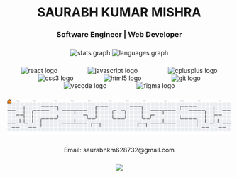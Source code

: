 <h1 align="center">SAURABH KUMAR MISHRA</h1>

###

<h3 align="center">Software Engineer | Web Developer</h3>

###

<div align="center">
  <img src="https://github-readme-stats.vercel.app/api?username=SaurabhKmMishra&hide_title=false&hide_rank=true&show_icons=true&include_all_commits=true&count_private=true&disable_animations=false&theme=github_dark&locale=en&hide_border=true&order=1" height="130" alt="stats graph"  />
  <img src="https://github-readme-stats.vercel.app/api/top-langs?username=SaurabhKmMishra&locale=en&hide_title=true&layout=compact&card_width=320&langs_count=6&theme=github_dark&hide_border=true&order=2" height="130" alt="languages graph"  />
</div>

###

<div align="center">
  <img src="https://cdn.jsdelivr.net/gh/devicons/devicon/icons/react/react-original-wordmark.svg" height="40" alt="react logo"  />
  <img width="60" />
  <img src="https://cdn.jsdelivr.net/gh/devicons/devicon/icons/javascript/javascript-original.svg" height="40" alt="javascript logo"  />
  <img width="60" />
  <img src="https://cdn.jsdelivr.net/gh/devicons/devicon/icons/cplusplus/cplusplus-original.svg" height="40" alt="cplusplus logo"  />
  <img width="60" />
  <img src="https://cdn.jsdelivr.net/gh/devicons/devicon/icons/css3/css3-plain-wordmark.svg" height="40" alt="css3 logo"  />
  <img width="60" />
  <img src="https://cdn.jsdelivr.net/gh/devicons/devicon/icons/html5/html5-plain-wordmark.svg" height="40" alt="html5 logo"  />
  <img width="60" />
  <img src="https://cdn.jsdelivr.net/gh/devicons/devicon/icons/git/git-plain-wordmark.svg" height="40" alt="git logo"  />
  <img width="60" />
  <img src="https://cdn.jsdelivr.net/gh/devicons/devicon/icons/vscode/vscode-original-wordmark.svg" height="40" alt="vscode logo"  />
  <img width="60" />
  <img src="https://cdn.jsdelivr.net/gh/devicons/devicon/icons/figma/figma-original.svg" height="40" alt="figma logo"  />
</div>

###

<picture>
  <source media="(prefers-color-scheme: dark)" srcset="https://raw.githubusercontent.com/SaurabhKmMishra/SaurabhKmMishra/output/pacman-contribution-graph-dark.svg">
  <source media="(prefers-color-scheme: light)" srcset="https://raw.githubusercontent.com/SaurabhKmMishra/SaurabhKmMishra/output/pacman-contribution-graph.svg">
  <img alt="pacman contribution graph" src="https://raw.githubusercontent.com/SaurabhKmMishra/SaurabhKmMishra/output/pacman-contribution-graph.svg">
</picture>

###

<p align="center">Email: saurabhkm628732@gmail.com</p>

###

<div align="center">
  <img src="https://profile-counter.glitch.me/SaurabhKmMishra/count.svg?"  />
</div>

###
